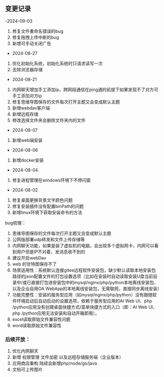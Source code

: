 ## 变更记录
-2024-09-03
1. 修复文件重命名错误的bug
2. 修复拖拽上传中断的bug
3. 新增可手动关闭广告
- 2024-08-27
1. 优化初始化系统，初始化系统时只请求读写一次
2. 去除浏览器存储
- 2024-08-21
1. 内网聊天增加手工添加ip，跨网段通信在ping通的前提下如果发现不了对方可手工添加对方ip
2. 修复思维导图保存的文件每次打开主题又会变成默认主题
3. 新增webdav客户端
4. 新增远程存储
5. 修改选择文件夹会删除文件夹内的文件

- 2024-08-07
1. 新增web端安装
- 2024-08-06
1. 新增docker安装
- 2024-08-04
1. 修复进程管理在windows环境下不停闪窗
- 2024-08-02 
1. 修复桌面更换背景文字颜色问题
2. 修复安装插件没有配置binPath的问题
3. 新增linux环境下获取安装命令的方法

bug梳理：
1. 思维导图保存的文件每次打开主题又会变成默认主题
2. 公网版部署udp转发和文件上传存储等
3. 内网聊天功能，如果是装了虚拟机的电脑，会出现多个虚拟网卡，内网可以看到用户但是IP不对着，发消息收不到的
4. 建议开启webDav
5. web 的甘特图保存不了
6. 场景适用性：系统默认连接gitee远程软件安装包，缺少默认读取本地安装包路径的json配置文件的打包设置选项（比如在安装时自动读取安装U盘当前目录中/或已直接打包进安装包中的mysql/nginx/php/python本地离线安装包、以及企业自用OA WebApp的本地离线安装包，无需联网，直接同步离线安装）
7. 功能完整性：安装的服务型应用（如mysql/nginx/php/python）没有跟随软件环境启动后自动启动的设置选项，依赖于服务型应用的AI Web UI、php /python应用没有创建桌面快捷方式/菜单快捷方式的入口（即：AI Web UI、php /python应用无法安装和自动开箱即用）。
8. excel读取原始文件兼容性问题
9. word读取原始文件兼容性

### 后续开放：
1. 优化内网聊天
2. 新增 权限管理 文件加密 以及远程存储服务端（企业版本）
3. 应用商店重构 陆续会新增php/node/go/java
4. 文档可上传图片
